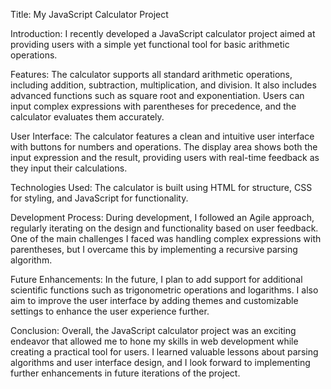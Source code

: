 Title: My JavaScript Calculator Project

Introduction:
I recently developed a JavaScript calculator project aimed at providing users with a simple yet functional tool for basic arithmetic operations.

Features:
The calculator supports all standard arithmetic operations, including addition, subtraction, multiplication, and division. It also includes advanced functions such as square root and exponentiation. Users can input complex expressions with parentheses for precedence, and the calculator evaluates them accurately.

User Interface:
The calculator features a clean and intuitive user interface with buttons for numbers and operations. The display area shows both the input expression and the result, providing users with real-time feedback as they input their calculations.

Technologies Used:
The calculator is built using HTML for structure, CSS for styling, and JavaScript for functionality.

Development Process:
During development, I followed an Agile approach, regularly iterating on the design and functionality based on user feedback. One of the main challenges I faced was handling complex expressions with parentheses, but I overcame this by implementing a recursive parsing algorithm.

Future Enhancements:
In the future, I plan to add support for additional scientific functions such as trigonometric operations and logarithms. I also aim to improve the user interface by adding themes and customizable settings to enhance the user experience further.

Conclusion:
Overall, the JavaScript calculator project was an exciting endeavor that allowed me to hone my skills in web development while creating a practical tool for users. I learned valuable lessons about parsing algorithms and user interface design, and I look forward to implementing further enhancements in future iterations of the project.





